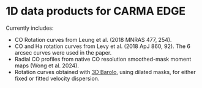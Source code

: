 # 1D data products for CARMA EDGE

Currently includes:
* CO Rotation curves from Leung et al. (2018 MNRAS 477, 254).
* CO and Ha rotation curves from Levy et al. (2018 ApJ 860, 92).  The 6 arcsec curves were used in the paper.
* Radial CO profiles from native CO resolution smoothed-mask moment maps (Wong et al. 2024).
* Rotation curves obtained with [3D Barolo](https://bbarolo.readthedocs.io), using dilated masks, for either fixed or fitted velocity dispersion.


